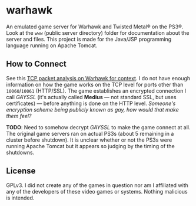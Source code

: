 # warhawk
An emulated game server for Warhawk and Twisted Metal® on the PS3®. Look at the `www` (public server directory) folder for documentation about the server and files. This project is made for the Java/JSP programming language running on Apache Tomcat.

## How to Connect
See this [TCP packet analysis on Warhawk for context](https://github.com/JonHypersomniac/warhawk/blob/master/docs/warhawk-tcp-packet-analysis.txt). I do not have enough information on how the game works on the TCP level for ports other than `10060`/`10061` (HTTP/SSL). The game establishes an encrypted connection I call *GAYSSL* (it's actually called **Medius** — not standard SSL, but uses certificates) — before anything is done on the HTTP level. *Someone's encryption scheme being publicly known as gay, how would that make them feel?*

**TODO**: Need to somehow decrypt *GAYSSL* to make the game connect at all. The original game servers ran on actual PS3s (about 5 remaining in a cluster before shutdown). It is unclear whether or not the PS3s were running Apache Tomcat but it appears so judging by the timing of the shutdowns.

## License
GPLv3. I did not create any of the games in question nor am I affiliated with any of the developers of these video games or systems. Nothing malicious is intended.

